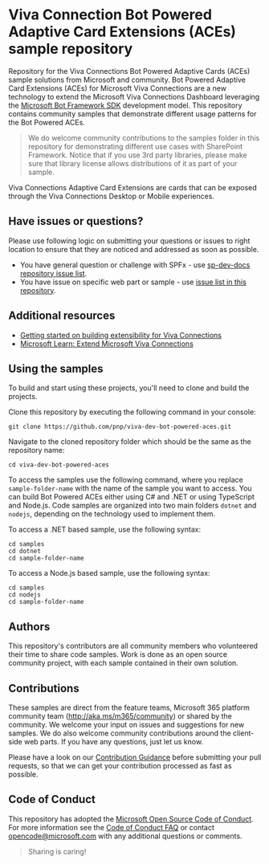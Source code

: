 # Viva Connection Bot Powered Adaptive Card Extensions (ACEs) sample repository

Repository for the Viva Connections Bot Powered Adaptive Cards (ACEs) sample solutions from Microsoft and community. Bot Powered Adaptive Card Extensions (ACEs) for Microsoft Viva Connections are a new technology to extend the Microsoft Viva Connections Dashboard leveraging the [Microsoft Bot Framework SDK](https://learn.microsoft.com/en-us/azure/bot-service/index-bf-sdk?view=azure-bot-service-4.0) development model. This repository contains community samples that demonstrate different usage patterns for the Bot Powered ACEs.

> We do welcome community contributions to the samples folder in this repository for demonstrating different use cases with SharePoint Framework. Notice that if you use 3rd party libraries, please make sure that library license allows distributions of it as part of your sample.

Viva Connections Adaptive Card Extensions are cards that can be exposed through the Viva Connections Desktop or Mobile experiences.

## Have issues or questions?

Please use following logic on submitting your questions or issues to right location to ensure that they are noticed and addressed as soon as possible.

* You have general question or challenge with SPFx - use [sp-dev-docs repository issue list](https://github.com/SharePoint/sp-dev-docs/issues).
* You have issue on specific web part or sample - use [issue list in this repository](https://github.com/pnp/sp-dev-fx-aces/issues).

## Additional resources

* [Getting started on building extensibility for Viva Connections](https://docs.microsoft.com/en-us/sharepoint/dev/spfx/viva/overview-viva-connections)
* [Microsoft Learn: Extend Microsoft Viva Connections](https://docs.microsoft.com/en-us/learn/paths/m365-extend-viva-connections/)

## Using the samples

To build and start using these projects, you'll need to clone and build the projects.

Clone this repository by executing the following command in your console:

```shell
git clone https://github.com/pnp/viva-dev-bot-powered-aces.git
```

Navigate to the cloned repository folder which should be the same as the repository name:

```shell
cd viva-dev-bot-powered-aces
```

To access the samples use the following command, where you replace `sample-folder-name` with the name of the sample you want to access. You can build Bot Powered ACEs either using C# and .NET or using TypeScript and Node.js. Code samples are organized into two main folders `dotnet` and `nodejs`, depending on the technology used to implement them.

To access a .NET based sample, use the following syntax:

```shell
cd samples
cd dotnet
cd sample-folder-name
```

To access a Node.js based sample, use the following syntax:

```shell
cd samples
cd nodejs
cd sample-folder-name
```

## Authors

This repository's contributors are all community members who volunteered their time to share code samples. Work is done as an open source community project, with each sample contained in their own solution.

## Contributions

These samples are direct from the feature teams, Microsoft 365 platform community team (http://aka.ms/m365/community) or shared by the community. We welcome your input on issues and suggestions for new samples. We do also welcome community contributions around the client-side web parts. If you have any questions, just let us know.

Please have a look on our [Contribution Guidance](./CONTRIBUTING.md) before submitting your pull requests, so that we can get your contribution processed as fast as possible.

## Code of Conduct

This repository has adopted the [Microsoft Open Source Code of Conduct](https://opensource.microsoft.com/codeofconduct/). For more information see the [Code of Conduct FAQ](https://opensource.microsoft.com/codeofconduct/faq/) or contact [opencode@microsoft.com](mailto:opencode@microsoft.com) with any additional questions or comments.

> Sharing is caring!
